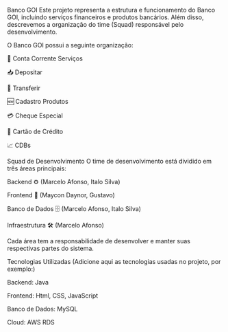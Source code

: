 Banco GOI
Este projeto representa a estrutura e funcionamento do Banco GOI, incluindo serviços financeiros e produtos bancários. Além disso, descrevemos a organização do time (Squad) responsável pelo desenvolvimento.

O Banco GOI possui a seguinte organização:

📂 Conta Corrente Serviços

📥 Depositar

🔄 Transferir

🆕 Cadastro Produtos

💳 Cheque Especial

🏦 Cartão de Crédito

📈 CDBs

Squad de Desenvolvimento
O time de desenvolvimento está dividido em três áreas principais:

Backend ⚙️ (Marcelo Afonso, Italo Silva)

Frontend 🎨 (Maycon Daynor, Gustavo)

Banco de Dados 🗄️ (Marcelo Afonso, Italo Silva)

Infraestrutura 🛠️ (Marcelo Afonso)

Cada área tem a responsabilidade de desenvolver e manter suas respectivas partes do sistema.

Tecnologias Utilizadas
(Adicione aqui as tecnologias usadas no projeto, por exemplo:)

Backend: Java 

Frontend: Html, CSS, JavaScript

Banco de Dados: MySQL

Cloud: AWS RDS 